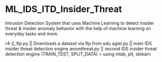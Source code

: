 # ML_IDS_ITD_Insider_Threat
Intrusion Detection System that uses Machine Learning to detect insider threat &amp; insider anomaly behavior with the help of machine learning on everyday tasks and more.

r4-2_ftp.py || Downloads a dataset via ftp from edu
agiel.py || main IDS insider threat detection engine
anomthreat.py || second IDS insider threat detection engine (TRAIN_TEST, SPLIT_DATA) > using mlab, plt, sklearn
